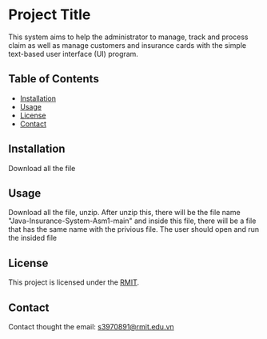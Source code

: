# Project Title

This system aims to help the administrator to manage, track and process claim as well as manage customers and insurance cards with the simple text-based user interface (UI) program. 

## Table of Contents

- [Installation](#installation)
- [Usage](#usage)
- [License](#license)
- [Contact](#contact)

## Installation

Download all the file 

## Usage

Download all the file, unzip. After unzip this, there will be the file name "Java-Insurance-System-Asm1-main" and inside this file, there will be a file that has the same name with the privious file. The user should open and run the insided file 

## License

This project is licensed under the [RMIT](rmit.com.vn).

## Contact

Contact thought the email: s3970891@rmit.edu.vn
